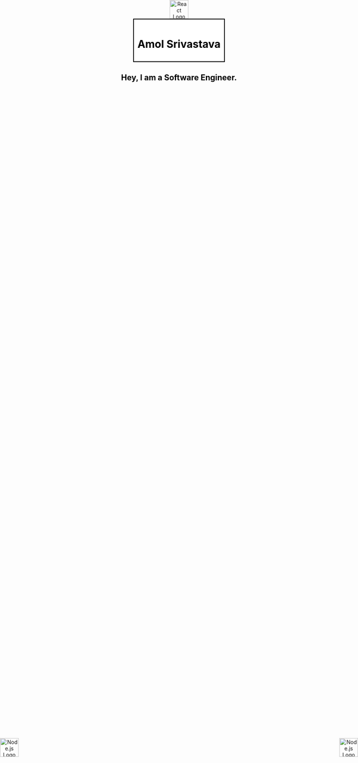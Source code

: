 <div align="center">
  <div style="position: relative; display: inline-block; padding: 10px; background-color: white; color: black; border: 2px solid black;">
    <h1>Amol Srivastava</h1>
  </div>
  <div style="position: absolute; top: 0; left: 50%; transform: translateX(-50%);">
    <img src="https://upload.wikimedia.org/wikipedia/commons/a/a7/React-icon.svg" alt="React Logo" width="50" height="50">
  </div>
  <div style="position: absolute; top: 50%; left: 0; transform: translateY(-50%);">
    <img src="https://nodejs.org/static/images/logo.svg" alt="Node.js Logo" width="50" height="50">
  </div>
  <div style="position: absolute; top: 50%; right: 0; transform: translateY(-50%);">
    <img src="https://upload.wikimedia.org/wikipedia/commons/d/d9/Node.js_logo.svg" alt="Node.js Logo" width="50" height="50">
  </div>
</div>

<div align="center">
  <h2 style="color: black;">
    Hey, I am a Software Engineer.
  </h2>
</div>

